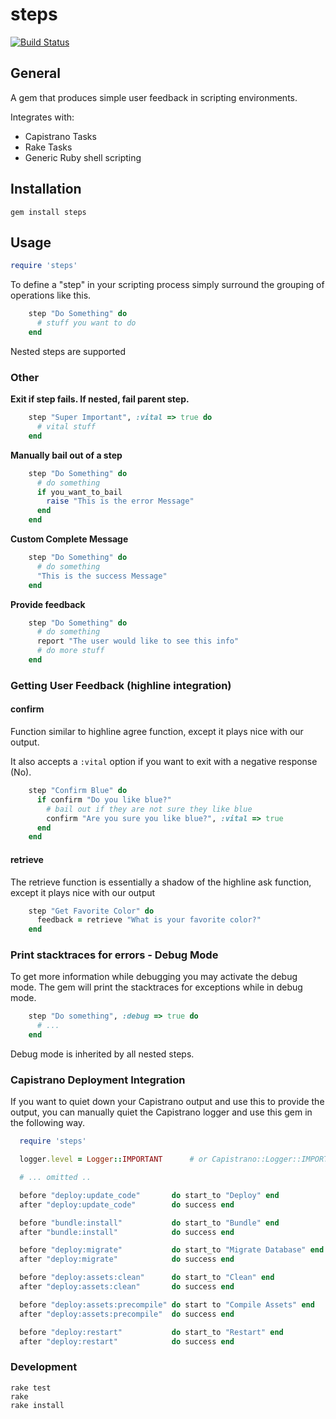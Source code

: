 # steps

[![Build Status](https://travis-ci.org/crowdfavorite/gem-steps.png?branch=develop)](https://travis-ci.org/crowdfavorite/gem-steps)

## General

A gem that produces simple user feedback in scripting environments.

Integrates with:

  - Capistrano Tasks
  - Rake Tasks
  - Generic Ruby shell scripting

## Installation

    gem install steps

## Usage

```ruby
require 'steps'
```

To define a "step" in your scripting process simply surround the grouping of operations like this.

```ruby
    step "Do Something" do
      # stuff you want to do
    end
```

Nested steps are supported

### Other

  **Exit if step fails.  If nested, fail parent step.**

```ruby
    step "Super Important", :vital => true do
      # vital stuff
    end
```

  **Manually bail out of a step**

```ruby
    step "Do Something" do
      # do something
      if you_want_to_bail
        raise "This is the error Message"
      end
    end
```

  **Custom Complete Message**

```ruby
    step "Do Something" do
      # do something
      "This is the success Message"
    end
```

  **Provide feedback**

```ruby
    step "Do Something" do
      # do something
      report "The user would like to see this info"
      # do more stuff
    end
```

### Getting User Feedback (highline integration)

#### confirm

Function similar to highline agree function, except it plays nice with our output.

It also accepts a `:vital` option if you want to exit with a negative response (No).

```ruby
    step "Confirm Blue" do
      if confirm "Do you like blue?"
        # bail out if they are not sure they like blue
        confirm "Are you sure you like blue?", :vital => true
      end
    end
```

#### retrieve

The retrieve function is essentially a shadow of the highline ask function, except it plays nice with our output

```ruby
    step "Get Favorite Color" do
      feedback = retrieve "What is your favorite color?"
    end
```

### Print stacktraces for errors - Debug Mode

To get more information while debugging you may activate the debug mode. The gem will print the stacktraces for exceptions while in debug mode.

```ruby
    step "Do something", :debug => true do
      # ...
    end
```

Debug mode is inherited by all nested steps.


### Capistrano Deployment Integration

If you want to quiet down your Capistrano output and use this to provide the output, you can manually quiet the Capistrano logger and use this gem in the following way.

```ruby
  require 'steps'

  logger.level = Logger::IMPORTANT      # or Capistrano::Logger::IMPORTANT

  # ... omitted ..

  before "deploy:update_code"       do start_to "Deploy" end
  after "deploy:update_code"        do success end

  before "bundle:install"           do start_to "Bundle" end
  after "bundle:install"            do success end

  before "deploy:migrate"           do start_to "Migrate Database" end
  after "deploy:migrate"            do success end

  before "deploy:assets:clean"      do start_to "Clean" end
  after "deploy:assets:clean"       do success end

  before "deploy:assets:precompile" do start to "Compile Assets" end
  after "deploy:assets:precompile"  do success end

  before "deploy:restart"           do start_to "Restart" end
  after "deploy:restart"            do success end
```

### Development

    rake test
    rake
    rake install

